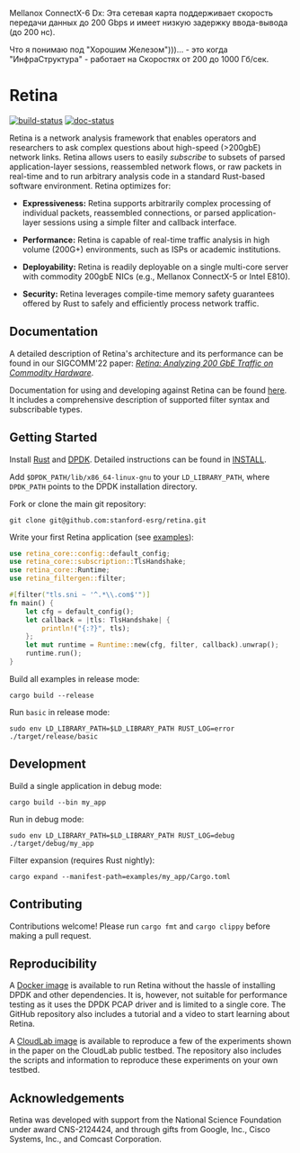 Mellanox ConnectX-6 Dx: Эта сетевая карта поддерживает скорость передачи данных до 200 Gbps и имеет низкую задержку
ввода-вывода (до 200 нс). 

Что я понимаю под "Хорошим Железом")))... - это когда "ИнфраСтруктура" - работает на Скоростях от 200 до 1000 Гб/сек.     

# Retina

[![build-status](https://github.com/stanford-esrg/retina/actions/workflows/ci.yml/badge.svg)](https://github.com/stanford-esrg/retina/actions)
[![doc-status](https://github.com/stanford-esrg/retina/actions/workflows/rustdoc.yml/badge.svg)](https://stanford-esrg.github.io/retina/retina_core)

Retina is a network analysis framework that enables operators and researchers
to ask complex questions about high-speed (>200gbE) network links. Retina
allows users to easily *subscribe* to subsets of parsed application-layer
sessions, reassembled network flows, or raw packets in real-time and to run
arbitrary analysis code in a standard Rust-based software environment. Retina
optimizes for:

- **Expressiveness:** Retina supports arbitrarily complex processing of
  individual packets, reassembled connections, or parsed application-layer
  sessions using a simple filter and callback interface.

- **Performance:** Retina is capable of real-time traffic analysis in high
  volume (200G+) environments, such as ISPs or academic institutions.

- **Deployability:** Retina is readily deployable on a single multi-core server
  with commodity 200gbE NICs (e.g., Mellanox ConnectX-5 or Intel E810).

- **Security:** Retina leverages compile-time memory safety guarantees offered
  by Rust to safely and efficiently process network traffic.

## Documentation

A detailed description of Retina's architecture and its performance can be
found in our SIGCOMM'22 paper: *[Retina: Analyzing 200 GbE Traffic on Commodity
Hardware](https://thegwan.github.io/files/retina.pdf)*.

Documentation for using and developing against Retina can be found
[here](https://stanford-esrg.github.io/retina/retina_core/). It includes a
comprehensive description of supported filter syntax and subscribable types.


## Getting Started

Install [Rust](https://www.rust-lang.org/tools/install) and
[DPDK](http://core.dpdk.org/download/). Detailed instructions can be found in
[INSTALL](INSTALL.md).

Add `$DPDK_PATH/lib/x86_64-linux-gnu` to your `LD_LIBRARY_PATH`, where `DPDK_PATH` points to the DPDK installation directory.

Fork or clone the main git repository:

`git clone git@github.com:stanford-esrg/retina.git`

Write your first Retina application (see [examples](https://github.com/stanford-esrg/retina/tree/main/examples)):
```rust
use retina_core::config::default_config;
use retina_core::subscription::TlsHandshake;
use retina_core::Runtime;
use retina_filtergen::filter;

#[filter("tls.sni ~ '^.*\\.com$'")]
fn main() {
    let cfg = default_config();
    let callback = |tls: TlsHandshake| {
        println!("{:?}", tls);
    };
    let mut runtime = Runtime::new(cfg, filter, callback).unwrap();
    runtime.run();
}
```

Build all examples in release mode:

`cargo build --release`

Run `basic` in release mode:

`sudo env LD_LIBRARY_PATH=$LD_LIBRARY_PATH RUST_LOG=error ./target/release/basic`

## Development

Build a single application in debug mode:

`cargo build --bin my_app`

Run in debug mode:

`sudo env LD_LIBRARY_PATH=$LD_LIBRARY_PATH RUST_LOG=debug ./target/debug/my_app`

Filter expansion (requires Rust nightly):

`cargo expand --manifest-path=examples/my_app/Cargo.toml`

## Contributing

Contributions welcome! Please run `cargo fmt` and `cargo clippy` before making a pull request.

## Reproducibility

A [Docker image](https://github.com/tbarbette/retina-docker) is available to run Retina without the hassle of installing DPDK and other dependencies. It is, however, not suitable for performance testing as it uses the DPDK PCAP driver and is limited to a single core. The GitHub repository also includes a tutorial and a video to start learning about Retina.

A [CloudLab image](https://github.com/tbarbette/retina-expe) is available to reproduce a few of the experiments shown in the paper on the CloudLab public testbed. The repository also includes the scripts and information to reproduce these experiments on your own testbed.

## Acknowledgements

Retina was developed with support from the National Science Foundation under
award CNS-2124424, and through gifts from Google, Inc., Cisco Systems, Inc.,
and Comcast Corporation.

